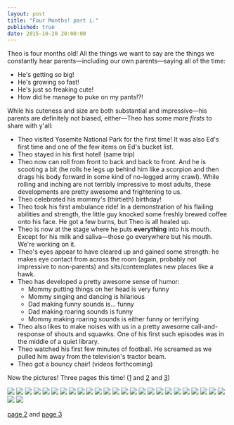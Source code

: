 ```yaml
---
layout: post
title: "Four Months! part i."
published: true
date: 2015-10-20 20:00:00
---
```


Theo is four months old! All the things we want to say are the things we constantly hear parents—including our own parents—saying all of the time:

- He's getting so big!
- He's growing so fast!
- He's just so freaking cute!
- How did he manage to puke on my pants!?!

While his cuteness and size are both substantial and impressive—his parents are definitely not biased, either—Theo has some more *firsts* to share with y'all:

- Theo visited Yosemite National Park for the first time! It was also Ed's first time and one of the few items on Ed's bucket list. 
- Theo stayed in his first hotel! (same trip)
- Theo now can roll from front to back and back to front. And he is scooting a bit (he rolls he legs up behind him like a scorpion and then drags his body forward in some kind of no-legged army crawl). While rolling and inching are not terribly impressive to most adults, these developments are pretty awesome and frightening to us.
- Theo celebrated his mommy's (thirtieth) birthday!
- Theo took his first ambulance ride! In a demonstration of his flailing abilities and strength, the little guy knocked some freshly brewed coffee onto his face. He got a few burns, but Theo is all healed up.
- Theo is now at the stage where he puts **everything** into his mouth. Except for his milk and saliva—those go everywhere but his mouth. We're working on it.
- Theo's eyes appear to have cleared up and gained some strength: he makes eye contact from across the room (again, probably not impressive to non-parents) and sits/contemplates new places like a hawk.
- Theo has developed a pretty awesome sense of humor:
    + Mommy putting things on her head is very funny
    + Mommy singing and dancing is hilarious
    + Dad making funny sounds is... funny
    + Dad making roaring sounds is funny
    + Mommy making roaring sounds is either funny or terrifying
- Theo also likes to make noises with us in a pretty awesome call-and-response of shouts and squawks. One of his first such episodes was in the middle of a quiet library.
- Theo watched his first few minutes of football. He screamed as we pulled him away from the television's tractor beam.
- Theo got a bouncy chair! (videos forthcoming)

Now the pictures! Three pages this time! ([1](http://teamrubin.us/2015/10/20/four-months-part-i/) and [2](http://teamrubin.us/2015/10/20/four-months-part-ii/) and [3](http://teamrubin.us/2015/10/20/four-months-part-iii/))

![](https://dl.dropboxusercontent.com/u/72656879/Theo/Sets11to13Favorites/DSCF7664.jpg)
![](https://dl.dropboxusercontent.com/u/72656879/Theo/Sets11to13Favorites/DSCF7681.jpg)
![](https://dl.dropboxusercontent.com/u/72656879/Theo/Sets11to13Favorites/DSCF7698.jpg)
![](https://dl.dropboxusercontent.com/u/72656879/Theo/Sets11to13Favorites/DSCF7700.jpg)
![](https://dl.dropboxusercontent.com/u/72656879/Theo/Sets11to13Favorites/DSCF7702.jpg)
![](https://dl.dropboxusercontent.com/u/72656879/Theo/Sets11to13Favorites/DSCF7732.jpg)
![](https://dl.dropboxusercontent.com/u/72656879/Theo/Sets11to13Favorites/DSCF7757.jpg)
![](https://dl.dropboxusercontent.com/u/72656879/Theo/Sets11to13Favorites/DSCF7758.jpg)
![](https://dl.dropboxusercontent.com/u/72656879/Theo/Sets11to13Favorites/DSCF7777.jpg)
![](https://dl.dropboxusercontent.com/u/72656879/Theo/Sets11to13Favorites/DSCF7815.jpg)
![](https://dl.dropboxusercontent.com/u/72656879/Theo/Sets11to13Favorites/DSCF7837.jpg)
![](https://dl.dropboxusercontent.com/u/72656879/Theo/Sets11to13Favorites/DSCF7856.jpg)
![](https://dl.dropboxusercontent.com/u/72656879/Theo/Sets11to13Favorites/DSCF7858.jpg)
![](https://dl.dropboxusercontent.com/u/72656879/Theo/Sets11to13Favorites/DSCF7888.jpg)
![](https://dl.dropboxusercontent.com/u/72656879/Theo/Sets11to13Favorites/DSCF7920.jpg)
![](https://dl.dropboxusercontent.com/u/72656879/Theo/Sets11to13Favorites/DSCF7926.jpg)
![](https://dl.dropboxusercontent.com/u/72656879/Theo/Sets11to13Favorites/DSCF7944.jpg)
![](https://dl.dropboxusercontent.com/u/72656879/Theo/Sets11to13Favorites/DSCF7963.jpg)
![](https://dl.dropboxusercontent.com/u/72656879/Theo/Sets11to13Favorites/DSCF7989.jpg)
![](https://dl.dropboxusercontent.com/u/72656879/Theo/Sets11to13Favorites/DSCF7993.jpg)
![](https://dl.dropboxusercontent.com/u/72656879/Theo/Sets11to13Favorites/DSCF7999.jpg)
![](https://dl.dropboxusercontent.com/u/72656879/Theo/Sets11to13Favorites/DSCF8012.jpg)
![](https://dl.dropboxusercontent.com/u/72656879/Theo/Sets11to13Favorites/DSCF8014.jpg)
![](https://dl.dropboxusercontent.com/u/72656879/Theo/Sets11to13Favorites/DSCF8016.jpg)
![](https://dl.dropboxusercontent.com/u/72656879/Theo/Sets11to13Favorites/DSCF8037.jpg)
![](https://dl.dropboxusercontent.com/u/72656879/Theo/Sets11to13Favorites/DSCF8056.jpg)
![](https://dl.dropboxusercontent.com/u/72656879/Theo/Sets11to13Favorites/DSCF8074.jpg)

[page 2](http://teamrubin.us/2015/10/20/four-months-part-ii/) and [page 3](http://teamrubin.us/2015/10/20/four-months-part-iii/)

